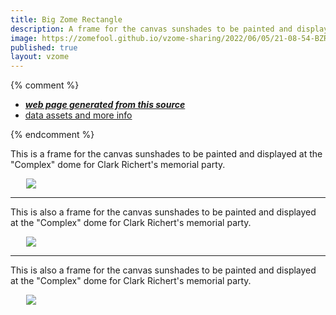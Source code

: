 ```yaml
---
title: Big Zome Rectangle
description: A frame for the canvas sunshades to be painted and displayed at the "Complex" dome for Clark Richert's memorial party
image: https://zomefool.github.io/vzome-sharing/2022/06/05/21-08-54-BZRectangle/BZRectangle.png
published: true
layout: vzome
---
```


{% comment %}
 - [***web page generated from this source***](<https://zomefool.github.io/vzome-sharing/2022/06/05/BZRectangle-21-08-54.html>)
 - [data assets and more info](<https://github.com/zomefool/vzome-sharing/tree/main/2022/06/05/21-08-54-BZRectangle/>)
 
{% endcomment %}

This is a frame for the canvas sunshades to be painted and displayed at the "Complex" dome for Clark Richert's memorial party.

<vzome-viewer style="width: 87%; height: 60vh; margin: 5%"
       src="https://zomefool.github.io/vzome-sharing/2022/06/05/21-08-54-BZRectangle/BZRectangle.vZome" >
  <img src="https://zomefool.github.io/vzome-sharing/2022/06/05/21-08-54-BZRectangle/BZRectangle.png" />
</vzome-viewer>

---

This is also a frame for the canvas sunshades to be painted and displayed at the "Complex" dome for Clark Richert's memorial party.

<vzome-viewer style="width: 87%; height: 60vh; margin: 5%"
      src="https://zomefool.github.io/vzome-sharing/2022/06/05/21-23-36-BZTriangle/BZTriangle.vZome" >
 <img src="https://zomefool.github.io/vzome-sharing/2022/06/05/21-23-36-BZTriangle/BZTriangle.png" />
</vzome-viewer>

---

This is also a frame for the canvas sunshades to be painted and displayed at the "Complex" dome for Clark Richert's memorial party.

<vzome-viewer style="width: 87%; height: 60vh; margin: 5%"
      src="https://zomefool.github.io/vzome-sharing/2022/06/05/21-21-50-BZPentagon/BZPentagon.vZome" >
 <img src="https://zomefool.github.io/vzome-sharing/2022/06/05/21-21-50-BZPentagon/BZPentagon.png" />
</vzome-viewer>
